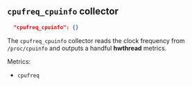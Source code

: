 ## `cpufreq_cpuinfo` collector

```json
  "cpufreq_cpuinfo": {}
```

The `cpufreq_cpuinfo` collector reads the clock frequency from `/proc/cpuinfo` and outputs a handful **hwthread** metrics.

Metrics:

* `cpufreq`
